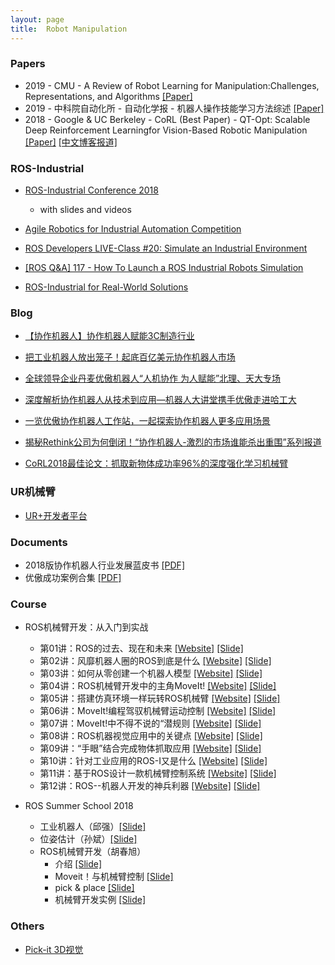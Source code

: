 ```yaml
---
layout: page
title:  Robot Manipulation
---
```


### Papers

- 2019 - CMU - A Review of Robot Learning for Manipulation:Challenges, Representations, and Algorithms [[Paper]](https://arxiv.org/pdf/1907.03146.pdf)
- 2019 - 中科院自动化所 - 自动化学报 - 机器人操作技能学习方法综述 [[Paper]](/robotics/data/2019-机器人操作技能学习方法综述.pdf)
- 2018 - Google & UC Berkeley - CoRL (Best Paper) - QT-Opt: Scalable Deep Reinforcement Learningfor Vision-Based Robotic Manipulation [[Paper]](https://arxiv.org/pdf/1806.10293.pdf) [[中文博客报道]](https://mp.weixin.qq.com/s/A4JZaRkx6Sxx7CdQRQaT4w)

### ROS-Industrial

- [ROS-Industrial Conference 2018](https://rosindustrial.org/events/2018/12/11/ros-industrial-conference-2018)
	- with slides and videos

- [Agile Robotics for Industrial Automation Competition](http://gazebosim.org/ariac)
- [ROS Developers LIVE-Class #20: Simulate an Industrial Environment](https://www.youtube.com/watch?v=i2QAsd8G0eE)
- [[ROS Q&A] 117 - How To Launch a ROS Industrial Robots Simulation](https://www.youtube.com/watch?v=fowYInH4e0c)

- [ROS-Industrial for Real-World Solutions](https://www.robotics.org/content-detail.cfm/Industrial-Robotics-Industry-Insights/ROS-Industrial-for-Real-World-Solutions/content_id/7919)

### Blog

- [【协作机器人】协作机器人赋能3C制造行业](http://www.zhuanzhi.ai/document/91d9569f9d136be37f9d0557cc0b3f11)
- [把工业机器人放出笼子！起底百亿美元协作机器人市场](http://www.zhuanzhi.ai/document/b56b4155a7d77b4bf075ad770c89028e)
- [全球领导企业丹麦优傲机器人“人机协作 为人赋能”北理、天大专场](http://www.zhuanzhi.ai/document/356fa2506dbe1384530a1444db1ea16a)
- [深度解析协作机器人从技术到应用—机器人大讲堂携手优傲走进哈工大](http://www.zhuanzhi.ai/document/bc942ffd18906484e851c869b0002ba6)
- [一览优傲协作机器人工作站，一起探索协作机器人更多应用场景](http://www.zhuanzhi.ai/document/172d779363e45f1b02e901854233f22f)
- [揭秘Rethink公司为何倒闭！“协作机器人-激烈的市场谁能杀出重围”系列报道](https://mp.weixin.qq.com/s?__biz=MzI5MzE0NDUzNQ==&mid=2650205171&idx=1&sn=811f5280fbff4ff0fde7011a9a189250&scene=21#wechat_redirect)

- [CoRL2018最佳论文：抓取新物体成功率96%的深度强化学习机械臂](https://mp.weixin.qq.com/s/A4JZaRkx6Sxx7CdQRQaT4w)

### UR机械臂

- [UR+开发者平台](https://www.universal-robots.com/zh/plus/developer/)

### Documents

- 2018版协作机器人行业发展蓝皮书 [[PDF]](/robotics/data/2018版协作机器人行业发展蓝皮书.pdf)
- 优傲成功案例合集 [[PDF]](https://www.universal-robots.cn/uploads/urrobot/userfiles/products/应用案例.pdf?utm_campaign=CN_2019_Email%20Campaign&utm_source=hs_automation&utm_medium=email&utm_content=74340021&_hsenc=p2ANqtz-8ry9d8PEvGd2zMl2rWvmmG376Z9Tr-ZQisk1wREtwN98aOoskQ_wEC-7kJ7L_luzDAZuirVCId8DNd1OcKjCMLV5zRUg&_hsmi=74340021)


### Course

- ROS机械臂开发：从入门到实战
	- 第01讲：ROS的过去、现在和未来 [[Website]](https://zhuanlan.zhihu.com/p/59864275) [[Slide]](/robotics/data/ROS机械臂开发/第1讲_ROS的过去、现在和未来.pdf)
	- 第02讲：风靡机器人圈的ROS到底是什么 [[Website]](https://zhuanlan.zhihu.com/p/59865069) [[Slide]](/robotics/data/ROS机械臂开发/第2讲_风靡机器人圈的ROS到底是什么.pdf)
	- 第03讲：如何从零创建一个机器人模型 [[Website]](https://zhuanlan.zhihu.com/p/61015282) [[Slide]](/robotics/data/ROS机械臂开发/第3讲_如何从零创建一个机器人模型.pdf)
	- 第04讲：ROS机械臂开发中的主角MoveIt! [[Website]](https://zhuanlan.zhihu.com/p/61016868) [[Slide]](/robotics/data/ROS机械臂开发/第4讲_ROS机械臂开发中的主角MoveIt!.pdf)
	- 第05讲：搭建仿真环境一样玩转ROS机械臂 [[Website]](https://zhuanlan.zhihu.com/p/61018121) [[Slide]](/robotics/data/ROS机械臂开发/第5讲_搭建仿真环境一样玩转ROS机械臂.pdf)
	- 第06讲：MoveIt!编程驾驭机械臂运动控制 [[Website]](https://zhuanlan.zhihu.com/p/61473166) [[Slide]](/robotics/data/ROS机械臂开发/第6讲_MoveIt!编程驾驭机械臂运动控制.pdf)
	- 第07讲：MoveIt!中不得不说的“潜规则 [[Website]](https://zhuanlan.zhihu.com/p/62009639) [[Slide]](/robotics/data/ROS机械臂开发/第7讲_MoveIt!中不得不说的“潜规则”.pdf)
	- 第08讲：ROS机器视觉应用中的关键点 [[Website]](https://zhuanlan.zhihu.com/p/63755939) [[Slide]](/robotics/data/ROS机械臂开发/第8讲_ROS机器视觉应用中的关键点.pdf)
	- 第09讲：“手眼”结合完成物体抓取应用 [[Website]](https://zhuanlan.zhihu.com/p/63757762) [[Slide]](/robotics/data/ROS机械臂开发/第9讲_“手眼”结合完成物体抓取应用.pdf)
	- 第10讲：针对工业应用的ROS-I又是什么 [[Website]](https://zhuanlan.zhihu.com/p/63759713) [[Slide]](/robotics/data/ROS机械臂开发/第10讲_针对工业应用的ROS-I又是什么.pdf)
	- 第11讲：基于ROS设计一款机械臂控制系统 [[Website]](https://zhuanlan.zhihu.com/p/63760545) [[Slide]](/robotics/data/ROS机械臂开发/第11讲_基于ROS设计一款机械臂控制系统.pdf)
	- 第12讲：ROS--机器人开发的神兵利器 [[Website]](https://zhuanlan.zhihu.com/p/63760974) [[Slide]](/robotics/data/ROS机械臂开发/第12讲_ROS——机器人开发的神兵利器.pdf)

- ROS Summer School 2018
	- 工业机器人（邱强）[[Slide]](http://www.roseducation.org/ros2018/docs/邱强-工业机器人.pdf)
	- 位姿估计（孙斌）[[Slide]](http://www.roseducation.org/ros2018/docs/孙斌-位姿估计.pdf)
	- ROS机械臂开发（胡春旭）
		- 介绍 [[Slide]](http://www.roseducation.org/ros2018/docs/胡春旭-ROS机械臂开发_0.自我介绍.pdf)
		- Moveit！与机械臂控制 [[Slide]](http://www.roseducation.org/ros2018/docs/胡春旭-ROS机械臂开发_1.MoveIt!与机械臂控制.pdf)
		- pick & place [[Slide]](http://www.roseducation.org/ros2018/docs/胡春旭-ROS机械臂开发_2.机器视觉与物体抓取.pdf)
		- 机械臂开发实例 [[Slide]](http://www.roseducation.org/ros2018/docs/胡春旭-ROS机械臂开发_3.机械臂开发实例.pdf)


### Others

- [Pick-it 3D视觉](https://www.pickit3d.com/)


